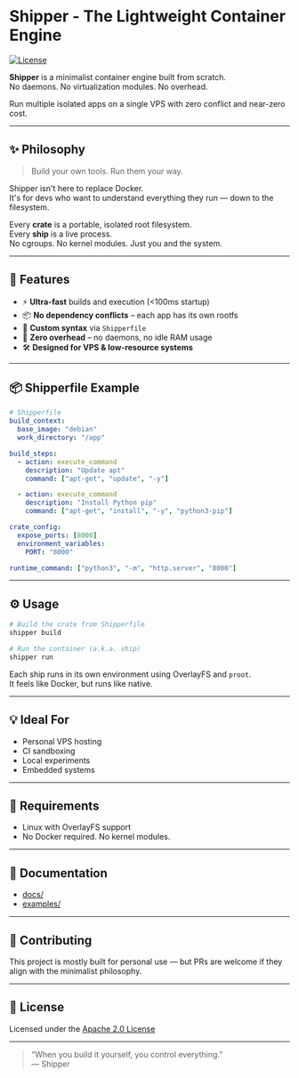 # Shipper - The Lightweight Container Engine

[![License](https://img.shields.io/badge/License-Apache%202.0-blue.svg)](https://opensource.org/licenses/Apache-2.0)

**Shipper** is a minimalist container engine built from scratch.  
No daemons. No virtualization modules. No overhead.

Run multiple isolated apps on a single VPS with zero conflict and near-zero cost.

---

## ✨ Philosophy

> Build your own tools. Run them your way.

Shipper isn't here to replace Docker.  
It's for devs who want to understand everything they run — down to the filesystem.

Every **crate** is a portable, isolated root filesystem.  
Every **ship** is a live process.  
No cgroups. No kernel modules. Just you and the system.

---

## 🚀 Features

- ⚡ **Ultra-fast** builds and execution (<100ms startup)
- 📦 **No dependency conflicts** – each app has its own rootfs
- 🧱 **Custom syntax** via `Shipperfile`
- 🧊 **Zero overhead** – no daemons, no idle RAM usage
- 🛠️ **Designed for VPS & low-resource systems**

---

## 📦 Shipperfile Example

```yaml
# Shipperfile
build_context:
  base_image: "debian"
  work_directory: "/app"

build_steps:
  - action: execute_command
    description: "Update apt"
    command: ["apt-get", "update", "-y"]

  - action: execute_command
    description: "Install Python pip"
    command: ["apt-get", "install", "-y", "python3-pip"]

crate_config:
  expose_ports: [8000]
  environment_variables:
    PORT: "8000"

runtime_command: ["python3", "-m", "http.server", "8000"]
```

---

## ⚙️ Usage

```bash
# Build the crate from Shipperfile
shipper build

# Run the container (a.k.a. ship)
shipper run
```

Each ship runs in its own environment using OverlayFS and `proot`.  
It feels like Docker, but runs like native.

---

## 💡 Ideal For

- Personal VPS hosting
- CI sandboxing
- Local experiments
- Embedded systems

---

## 🧠 Requirements

- Linux with OverlayFS support
- No Docker required. No kernel modules.

---

## 📖 Documentation

- [docs/](docs/)
- [examples/](examples/)

---

## 🤝 Contributing

This project is mostly built for personal use — but PRs are welcome if they align with the minimalist philosophy.

---

## 📄 License

Licensed under the [Apache 2.0 License](LICENSE)

---

> “When you build it yourself, you control everything.”  
> — Shipper
